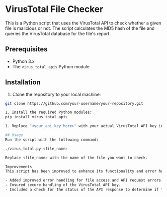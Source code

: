 # VirusTotal File Checker

This is a Python script that uses the VirusTotal API to check whether a given file is malicious or not. The script calculates the MD5 hash of the file and queries the VirusTotal database for the file's report.

## Prerequisites

- Python 3.x
- The `virus_total_apis` Python module

## Installation

1. Clone the repository to your local machine:

```bash
git clone https://github.com/your-username/your-repository.git

1. Install the required Python modules:
pip install virus_total_apis

1. Replace "<your_api_key_here>" with your actual VirusTotal API key in the virus_total.py script.

## Usage
Run the script with the following command:

./virus_total.py <file_name>

Replace <file_name> with the name of the file you want to check.

Improvements
This script has been improved to enhance its functionality and error handling in the following ways:

- Added improved error handling for file access and API request errors.
- Ensured secure handling of the VirusTotal API key.
- Included a check for the status of the API response to determine if the file was found in VirusTotal's database.
